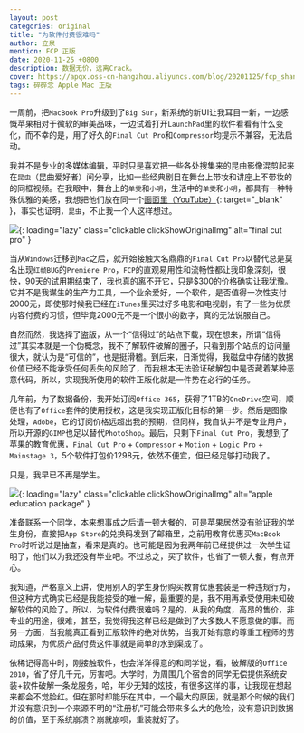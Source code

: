 ```yaml
---
layout: post
categories: original
title: "为软件付费很难吗"
author: 立泉
mention: FCP 正版
date: 2020-11-25 +0800
description: 数据无价，远离Crack。
cover: https://apqx.oss-cn-hangzhou.aliyuncs.com/blog/20201125/fcp_shantaohong.jpg
tags: 碎碎念 Apple Mac 正版
---
```


一周前，把`MacBook Pro`升级到了`Big Sur`，新系统的新UI让我耳目一新，一边感慨苹果相对于微软的审美品味，一边试着打开`LaunchPad`里的软件看看有什么变化，而不幸的是，用了好久的`Final Cut Pro`和`Compressor`均提示不兼容，无法启动。

我并不是专业的多媒体编辑，平时只是喜欢把一些各处搜集来的昆曲影像混剪起来在`昆虫`（昆曲爱好者）间分享，比如一些经典剧目在舞台上带妆和讲座上不带妆的的同框视频。在我眼中，舞台上的`单雯`和`小明`，生活中的`单雯`和`小明`，都具有一种特殊优雅的美感，我想把他们放在同一个[画面里（YouTube）](https://www.youtube.com/watch?v=tgTmFWi7XgI){: target="_blank" }，事实也证明，`昆虫`，不止我一个人这样想过。

![](https://apqx.oss-cn-hangzhou.aliyuncs.com/blog/20201125/fcp_shantaohong.jpg){: loading="lazy" class="clickable clickShowOriginalImg" alt="final cut pro" }

当从`Windows`迁移到`Mac`之后，就开始接触大名鼎鼎的`Final Cut Pro`以替代总是莫名出现`红帧BUG`的`Premiere Pro`，`FCP`的直观易用性和流畅性都让我印象深刻，很快，90天的试用期结束了，我也真的离不开它，只是$300的价格确实让我犹豫。它并不是我谋生的生产力工具，一个业余爱好，一个软件，是否值得一次性支付2000元，即使那时候我已经在`iTunes`里买过好多电影和电视剧，有了一些为优质内容付费的习惯，但毕竟2000元不是一个很小的数字，真的无法说服自己。


自然而然，我选择了盗版，从一个“信得过”的站点下载，现在想来，所谓“信得过”其实本就是一个伪概念，我不了解软件破解的圈子，只看到那个站点的访问量很大，就认为是“可信的”，也是挺滑稽。到后来，日渐觉得，我磁盘中存储的数据价值已经不能承受任何丢失的风险了，而我根本无法验证破解包中是否藏着某种恶意代码，所以，实现我所使用的软件正版化就是一件势在必行的任务。

几年前，为了数据备份，我开始订阅`Office 365`，获得了1TB的`OneDrive`空间，顺便也有了`Office`套件的使用授权，这是我实现正版化目标的第一步。然后是图像处理，`Adobe`，它的订阅价格远超出我的预期，但同样，我自认并不是专业用户，所以开源的`GIMP`也足以替代`PhotoShop`。最后，只剩下`Final Cut Pro`，我想到了苹果的教育优惠，`Final Cut Pro` + `Compressor` + `Motion` + `Logic Pro` + `Mainstage 3`，5个软件打包价1298元，依然不便宜，但已经足够打动我了。

只是，我早已不再是学生。

![](https://apqx.oss-cn-hangzhou.aliyuncs.com/blog/20201125/fcp_jiaoyu.jpg){: loading="lazy" class="clickable clickShowOriginalImg" alt="apple education package" }

准备联系一个同学，本来想事成之后请一顿大餐的，可是苹果居然没有验证我的学生身份，直接把`App Store`的兑换码发到了邮箱里，之前用教育优惠买`MacBook Pro`时听说过是抽查，看来是真的。也可能是因为我两年前已经提供过一次学生证明了，他们以为我还没有毕业吧。不过总之，买了软件，也省了一顿大餐，有点开心。

我知道，严格意义上讲，使用别人的学生身份购买教育优惠套装是一种违规行为，但这种方式确实已经是我能接受的唯一解，最重要的是，我不用再承受使用未知破解软件的风险了。所以，为软件付费很难吗？是的，从我的角度，高昂的售价，非专业的用途，很难，甚至，我觉得我这样已经是做到了大多数人不愿意做的事。而另一方面，当我能真正看到正版软件的绝对优势，当我开始有意的尊重工程师的劳动成果，为优质产品付费这件事就是简单的水到渠成了。

依稀记得高中时，刚接触软件，也会洋洋得意的和同学说，看，破解版的`Office 2010`，省了好几千元，厉害吧。大学时，为周围几个宿舍的同学无偿提供系统安装+软件破解一条龙服务，哈，年少无知的炫技，有很多这样的事，让我现在想起来都会不觉脸红。但在那时却能乐在其中，一个最大的原因，就是那个时候的我们并没有意识到一个来源不明的“注册机”可能会带来多么大的危险，没有意识到数据的价值，至于系统崩溃？崩就崩呗，重装就好了。


